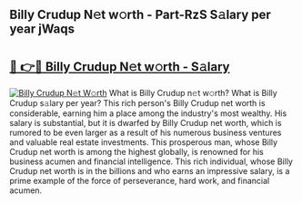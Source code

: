 ## Billy Crudup N𝚎t w𝚘rth - Part-RzS S𝚊lary per year jWaqs

# <h2><a href="http://gc2aze9.nevu.top/?p=Billy+Crudup">🔗 👉🔴 Billy Crudup N𝚎t w𝚘rth - S𝚊lary</a></h2>

[![Billy Crudup N𝚎t W𝚘rth](https://i.imgur.com/Oavwk0R.jpeg)](http://gc2aze9.nevu.top/?p=Billy+Crudup)
What is Billy Crudup n𝚎t w𝚘rth? What is Billy Crudup s𝚊lary per year?
This rich person's Billy Crudup net worth is considerable, earning him a place among the industry's most wealthy. His salary is substantial, but it is dwarfed by Billy Crudup net worth, which is rumored to be even larger as a result of his numerous business ventures and valuable real estate investments. This prosperous man, whose Billy Crudup net worth is among the highest globally, is renowned for his business acumen and financial intelligence. This rich individual, whose Billy Crudup net worth is in the billions and who earns an impressive salary, is a prime example of the force of perseverance, hard work, and financial acumen.
